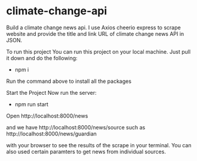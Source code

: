 # climate-change-api
Build a climate change news api. I use Axios cheerio express to scrape website and provide the title and link URL of climate change news API in JSON.

To run this project
You can run this project on your local machine. Just pull it down and do the following:

- npm i

Run the command above to install all the packages

Start the Project
Now run the server:

- npm run start

Open http://localhost:8000/news

and we have http://localhost:8000/news/source such as http://localhost:8000/news/guardian

with your browser to see the results of the scrape in your terminal. You can also used certain paramters to get news from individual sources.